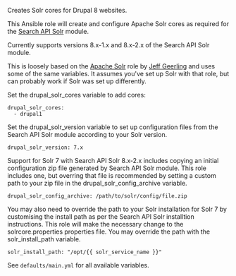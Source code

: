 Creates Solr cores for Drupal 8 websites.

This Ansible role will create and configure Apache Solr cores as required for the [Search API Solr](https://www.drupal.org/project/search_api_solr) module.

Currently supports versions 8.x-1.x and 8.x-2.x of the Search API Solr module.

This is loosely based on the [Apache Solr](https://github.com/geerlingguy/ansible-role-solr) role by [Jeff Geerling](https://www.jeffgeerling.com) and uses some of the same variables. It assumes you've set up Solr with that role, but can probably work if Solr was set up differently.

Set the drupal_solr_cores variable to add cores:

    drupal_solr_cores:
      - drupal1

Set the drupal_solr_version variable to set up configuration files from the Search API Solr module according to your Solr version.

    drupal_solr_version: 7.x

Support for Solr 7 with Search API Solr 8.x-2.x includes copying an initial configuration zip file generated by Search API Solr module. This role includes one, but overring that file is recommended by setting a custom path to your zip file in the drupal_solr_config_archive variable.

    drupal_solr_config_archive: /path/to/solr/config/file.zip

You may also need to override the path to your Solr installation for Solr 7 by customising the install path as per the Search API Solr installtion instructions. This role will make the necessary change to the solrcore.properties properties file. You may override the path with the solr_install_path variable.

    solr_install_path: "/opt/{{ solr_service_name }}"

See `defaults/main.yml` for all available variables.